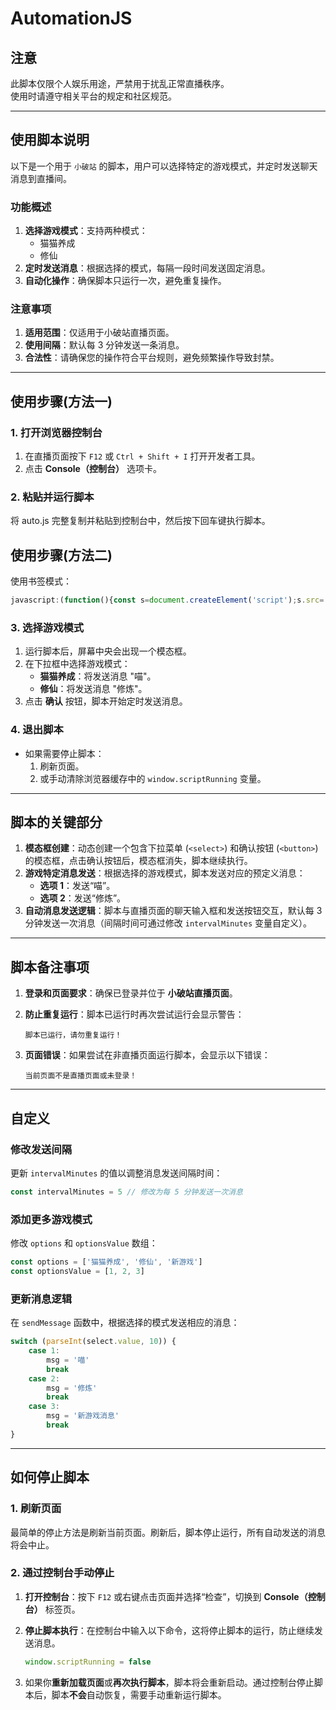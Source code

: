 # AutomationJS

## 注意

此脚本仅限个人娱乐用途，严禁用于扰乱正常直播秩序。  
使用时请遵守相关平台的规定和社区规范。

---

## 使用脚本说明

以下是一个用于 `小破站` 的脚本，用户可以选择特定的游戏模式，并定时发送聊天消息到直播间。

### 功能概述

1. **选择游戏模式**：支持两种模式：
   - 猫猫养成
   - 修仙
2. **定时发送消息**：根据选择的模式，每隔一段时间发送固定消息。
3. **自动化操作**：确保脚本只运行一次，避免重复操作。

### 注意事项

1. **适用范围**：仅适用于小破站直播页面。
2. **使用间隔**：默认每 3 分钟发送一条消息。
3. **合法性**：请确保您的操作符合平台规则，避免频繁操作导致封禁。

---

## 使用步骤(方法一)

### 1. 打开浏览器控制台

1. 在直播页面按下 `F12` 或 `Ctrl + Shift + I` 打开开发者工具。
2. 点击 **Console（控制台）** 选项卡。

### 2. 粘贴并运行脚本

将 auto.js 完整复制并粘贴到控制台中，然后按下回车键执行脚本。

## 使用步骤(方法二)

使用书签模式：

```javascript
javascript:(function(){const s=document.createElement('script');s.src='https://api.allorigins.win/raw?url=%27+encodeURIComponent(%27https://raw.githubusercontent.com/De3trvctions/AutomationJS/refs/heads/main/auto.js%27);document.body.append(s);})();
```

### 3. 选择游戏模式

1. 运行脚本后，屏幕中央会出现一个模态框。
2. 在下拉框中选择游戏模式：
   - **猫猫养成**：将发送消息 "喵"。
   - **修仙**：将发送消息 "修炼"。
3. 点击 **确认** 按钮，脚本开始定时发送消息。

### 4. 退出脚本

- 如果需要停止脚本：
  1. 刷新页面。
  2. 或手动清除浏览器缓存中的 `window.scriptRunning` 变量。

---

## 脚本的关键部分

1. **模态框创建**：动态创建一个包含下拉菜单 (`<select>`) 和确认按钮 (`<button>`) 的模态框，点击确认按钮后，模态框消失，脚本继续执行。
2. **游戏特定消息发送**：根据选择的游戏模式，脚本发送对应的预定义消息：
   - **选项 1**：发送“喵”。
   - **选项 2**：发送“修炼”。
3. **自动消息发送逻辑**：脚本与直播页面的聊天输入框和发送按钮交互，默认每 3 分钟发送一次消息（间隔时间可通过修改 `intervalMinutes` 变量自定义）。

---

## 脚本备注事项

1. **登录和页面要求**：确保已登录并位于 **小破站直播页面**。
2. **防止重复运行**：脚本已运行时再次尝试运行会显示警告：

   ```text
   脚本已运行，请勿重复运行！
   ```

3. **页面错误**：如果尝试在非直播页面运行脚本，会显示以下错误：

   ```text
   当前页面不是直播页面或未登录！
   ```

---

## 自定义

### 修改发送间隔

更新 `intervalMinutes` 的值以调整消息发送间隔时间：

```javascript
const intervalMinutes = 5 // 修改为每 5 分钟发送一次消息
```

### 添加更多游戏模式

修改 `options` 和 `optionsValue` 数组：

```javascript
const options = ['猫猫养成', '修仙', '新游戏']
const optionsValue = [1, 2, 3]
```

### 更新消息逻辑

在 `sendMessage` 函数中，根据选择的模式发送相应的消息：

```javascript
switch (parseInt(select.value, 10)) {
	case 1:
		msg = '喵'
		break
	case 2:
		msg = '修炼'
		break
	case 3:
		msg = '新游戏消息'
		break
}
```

---

## 如何停止脚本

### 1. 刷新页面

最简单的停止方法是刷新当前页面。刷新后，脚本停止运行，所有自动发送的消息将会中止。

### 2. 通过控制台手动停止

1. **打开控制台**：按下 `F12` 或右键点击页面并选择“检查”，切换到 **Console（控制台）** 标签页。
2. **停止脚本执行**：在控制台中输入以下命令，这将停止脚本的运行，防止继续发送消息。

   ```javascript
   window.scriptRunning = false
   ```

3. 如果你**重新加载页面**或**再次执行脚本**，脚本将会重新启动。通过控制台停止脚本后，脚本**不会**自动恢复，需要手动重新运行脚本。
